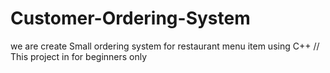 # Customer-Ordering-System
we are create Small ordering system for restaurant menu item using C++ // This project in for beginners only
